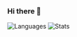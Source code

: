 ### Hi there 👋

![Languages](https://github-readme-stats.vercel.app/api/top-langs/?username=joshuanr5&show_icons=true&layout=compact&langs_count=10&theme=dark)
![Stats](https://github-readme-stats.vercel.app/api?username=joshuanr5&show_icons=true&theme=dark&count_private=true)

<!--
**joshuanr5/joshuanr5** is a ✨ _special_ ✨ repository because its `README.md` (this file) appears on your GitHub profile.

Here are some ideas to get you started:

- 🔭 I’m currently working on ...
- 🌱 I’m currently learning ...
- 👯 I’m looking to collaborate on ...
- 🤔 I’m looking for help with ...
- 💬 Ask me about ...
- 📫 How to reach me: ...
- 😄 Pronouns: ...
- ⚡ Fun fact: ...
-->
